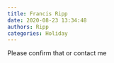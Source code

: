 ```yaml
---
title: Francis Ripp
date: 2020-08-23 13:34:48
authors: Ripp
categories: Holiday
---
```


 Please confirm that or contact me